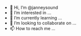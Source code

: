 - 👋 Hi, I’m @janneysound
- 👀 I’m interested in ...
- 🌱 I’m currently learning ...
- 💞️ I’m looking to collaborate on ...
- 📫 How to reach me ...

<!---
janneysound/janneysound is a ✨ special ✨ repository because its `README.md` (this file) appears on your GitHub profile.
You can click the Preview link to take a look at your changes.
--->
